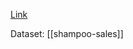[Link](https://machinelearningmastery.com/instability-online-learning-stateful-lstm-time-series-forecasting/)

Dataset: [[shampoo-sales]]

